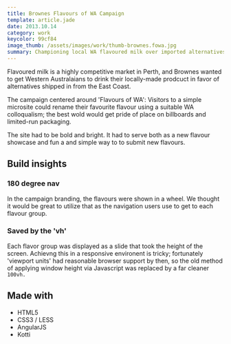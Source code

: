 ```yaml
---
title: Brownes Flavours of WA Campaign
template: article.jade
date: 2013.10.14
category: work
keycolor: 99cf84
image_thumb: /assets/images/work/thumb-brownes.fowa.jpg
summary: Championing local WA flavoured milk over imported alternatives
---
```


Flavoured milk is a highly competitive market in Perth, and Brownes wanted to
get Western Australaians to drink their locally-made prodcuct in favor of alternatives
shipped in from the East Coast.

The campaign centered around 'Flavours of WA': Visitors to a
simple microsite could rename their favourite flavour using a suitable WA
colloqualism; the best wold would get pride of place on billboards and
limited-run packaging.

The site had to be bold and bright. It had to serve both as a new flavour showcase
and fun a and simple way to to submit new flavours.

## Build insights

### 180 degree nav

In the campaign branding, the flavours were shown in a wheel. We thought it would
be great to utilize that as the navigation users use to get to each flavour group.

### Saved by the 'vh'

Each flavor group was displayed as a slide that took the height of the screen.
Achievng this in a responsive environent is tricky; fortunately
'viewport units' had reasonable browser support by then, so the old method of
applying window height via Javascript was replaced by a far cleaner `100vh.`


## Made with

- HTML5
- CSS3 / LESS
- AngularJS
- Kotti
